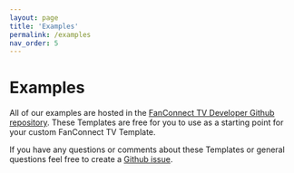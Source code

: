 ```yaml
---
layout: page
title: 'Examples'
permalink: /examples
nav_order: 5
---
```


# Examples

All of our examples are hosted in the
[FanConnect TV Developer Github repository](https://github.com/fanconnect/developer/tree/main/examples).
These Templates are free for you to use as a starting point for your custom FanConnect TV Template.

If you have any questions or comments about these Templates or general questions feel free to create a
[Github issue](https://github.com/fanconnect/developer/issues).
